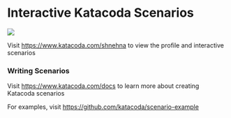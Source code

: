 # Interactive Katacoda Scenarios

[![](http://shields.katacoda.com/katacoda/shnehna/count.svg)](https://www.katacoda.com/shnehna "Get your profile on Katacoda.com")

Visit https://www.katacoda.com/shnehna to view the profile and interactive scenarios

### Writing Scenarios
Visit https://www.katacoda.com/docs to learn more about creating Katacoda scenarios

For examples, visit https://github.com/katacoda/scenario-example
